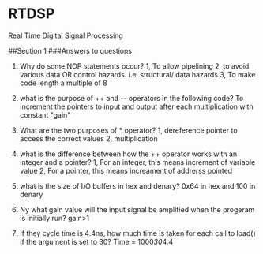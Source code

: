 # RTDSP
Real Time Digital Signal Processing

##Section 1
###Answers to questions
1.  Why do some NOP statements occur? 
    1, To allow pipelining 
    2, to avoid various data OR control hazards. i.e. structural/ data hazards
    3, To make code length a multiple of 8 

2.  what is the purpose of ++ and -- operators in the following code? 
    To increment the pointers to input and output after each multiplication with constant "gain"

3. What are the two purposes of * operator? 
    1, dereference pointer to access the correct values 
    2, multiplication 

4. what is the difference between how the ++ operator works with an integer and a pointer?
    1, For an integer, this means increment of variable value
    2, For a pointer, this means increament of addrerss pointed 

5. what is the size of I/O buffers in hex and denary?
    0x64 in hex and 100 in denary 

6. Ny what gain value will the input signal be amplified when the progeram is initially run?
    gain>1 
    
7. If they cycle time is 4.4ns, how much time is taken for each call to load() if the argument is set to 30?
    Time = 1000*30*4.4